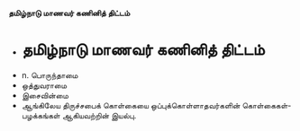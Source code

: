 **தமிழ்நாடு மாணவர் கணினித் திட்டம்**
- # தமிழ்நாடு மாணவர் கணினித் திட்டம்
- n. பொருந்தாமை
- ஒத்துவராமை
- இசைவின்மை
- ஆங்கிலேய திருச்சபைக் கொள்கையை ஒப்புக்கொள்ளாதவர்களின் கொள்கைகள்-பழக்கங்கள் ஆகியவற்றின் இயல்பு.

